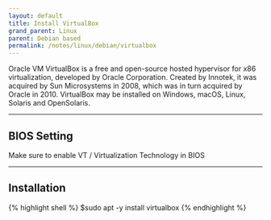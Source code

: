 ```yaml
---
layout: default
title: Install VirtualBox
grand_parent: Linux
parent: Debian based
permalink: /notes/linux/debian/virtualbox
---
```


Oracle VM VirtualBox is a free and open-source hosted hypervisor for x86 virtualization, developed by Oracle Corporation. Created by Innotek, it was acquired by Sun Microsystems in 2008, which was in turn acquired by Oracle in 2010. VirtualBox may be installed on Windows, macOS, Linux, Solaris and OpenSolaris.

* * *
## BIOS Setting
Make sure to enable VT / Virtualization Technology in BIOS

* * *
## Installation

{% highlight shell %}
$sudo apt -y install virtualbox
{% endhighlight %}

